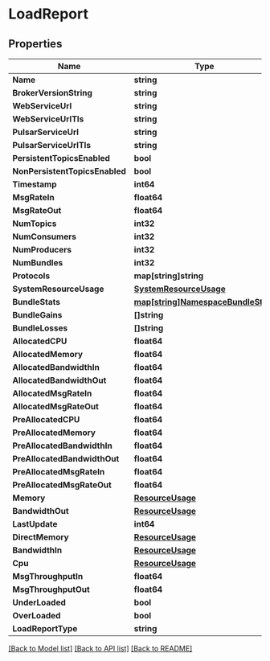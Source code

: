# LoadReport

## Properties

Name | Type | Description | Notes
------------ | ------------- | ------------- | -------------
**Name** | **string** |  | [optional] 
**BrokerVersionString** | **string** |  | [optional] 
**WebServiceUrl** | **string** |  | [optional] 
**WebServiceUrlTls** | **string** |  | [optional] 
**PulsarServiceUrl** | **string** |  | [optional] 
**PulsarServiceUrlTls** | **string** |  | [optional] 
**PersistentTopicsEnabled** | **bool** |  | [optional] 
**NonPersistentTopicsEnabled** | **bool** |  | [optional] 
**Timestamp** | **int64** |  | [optional] 
**MsgRateIn** | **float64** |  | [optional] 
**MsgRateOut** | **float64** |  | [optional] 
**NumTopics** | **int32** |  | [optional] 
**NumConsumers** | **int32** |  | [optional] 
**NumProducers** | **int32** |  | [optional] 
**NumBundles** | **int32** |  | [optional] 
**Protocols** | **map[string]string** |  | [optional] 
**SystemResourceUsage** | [**SystemResourceUsage**](SystemResourceUsage.md) |  | [optional] 
**BundleStats** | [**map[string]NamespaceBundleStats**](NamespaceBundleStats.md) |  | [optional] 
**BundleGains** | **[]string** |  | [optional] 
**BundleLosses** | **[]string** |  | [optional] 
**AllocatedCPU** | **float64** |  | [optional] 
**AllocatedMemory** | **float64** |  | [optional] 
**AllocatedBandwidthIn** | **float64** |  | [optional] 
**AllocatedBandwidthOut** | **float64** |  | [optional] 
**AllocatedMsgRateIn** | **float64** |  | [optional] 
**AllocatedMsgRateOut** | **float64** |  | [optional] 
**PreAllocatedCPU** | **float64** |  | [optional] 
**PreAllocatedMemory** | **float64** |  | [optional] 
**PreAllocatedBandwidthIn** | **float64** |  | [optional] 
**PreAllocatedBandwidthOut** | **float64** |  | [optional] 
**PreAllocatedMsgRateIn** | **float64** |  | [optional] 
**PreAllocatedMsgRateOut** | **float64** |  | [optional] 
**Memory** | [**ResourceUsage**](ResourceUsage.md) |  | [optional] 
**BandwidthOut** | [**ResourceUsage**](ResourceUsage.md) |  | [optional] 
**LastUpdate** | **int64** |  | [optional] 
**DirectMemory** | [**ResourceUsage**](ResourceUsage.md) |  | [optional] 
**BandwidthIn** | [**ResourceUsage**](ResourceUsage.md) |  | [optional] 
**Cpu** | [**ResourceUsage**](ResourceUsage.md) |  | [optional] 
**MsgThroughputIn** | **float64** |  | [optional] 
**MsgThroughputOut** | **float64** |  | [optional] 
**UnderLoaded** | **bool** |  | [optional] 
**OverLoaded** | **bool** |  | [optional] 
**LoadReportType** | **string** |  | [optional] 

[[Back to Model list]](../README.md#documentation-for-models) [[Back to API list]](../README.md#documentation-for-api-endpoints) [[Back to README]](../README.md)


